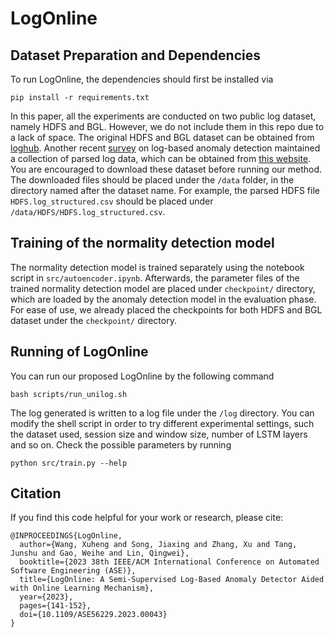 # LogOnline

## Dataset Preparation and Dependencies

To run LogOnline, the dependencies should first be installed via

```
pip install -r requirements.txt
```

In this paper, all the experiments are conducted on two public log dataset, namely HDFS and BGL.
However, we do not include them in this repo due to a lack of space. 
The original HDFS and BGL dataset can be obtained from [loghub](https://github.com/logpai/loghub).
Another recent [survey](https://github.com/LogIntelligence/LogADEmpirical/tree/icse2022) on log-based anomaly detection maintained a collection of parsed log data, which can be obtained from [this website](https://figshare.com/s/8e367db4d98cf39203c5).
You are encouraged to download these dataset before running our method. The downloaded files should be placed under the `/data` folder, in the directory named after the dataset name. 
For example, the parsed HDFS file `HDFS.log_structured.csv` should be placed under `/data/HDFS/HDFS.log_structured.csv`.

## Training of the normality detection model

The normality detection model is trained separately using the notebook script in `src/autoencoder.ipynb`.
Afterwards, the parameter files of the trained normality detection model are placed under `checkpoint/` directory, which are loaded by the anomaly detection model in the evaluation phase.
For ease of use, we already placed the checkpoints for both HDFS and BGL dataset under the `checkpoint/` directory.

## Running of LogOnline

You can run our proposed LogOnline by the following command

```
bash scripts/run_unilog.sh
```

The log generated is written to a log file under the `/log` directory.
You can modify the shell script in order to try different experimental settings, such the dataset used, session size and window size, number of LSTM layers and so on.
Check the possible parameters by running

```
python src/train.py --help
```
## Citation
If you find this code helpful for your work or research, please cite:

```
@INPROCEEDINGS{LogOnline,
  author={Wang, Xuheng and Song, Jiaxing and Zhang, Xu and Tang, Junshu and Gao, Weihe and Lin, Qingwei},
  booktitle={2023 38th IEEE/ACM International Conference on Automated Software Engineering (ASE)}, 
  title={LogOnline: A Semi-Supervised Log-Based Anomaly Detector Aided with Online Learning Mechanism}, 
  year={2023},
  pages={141-152},
  doi={10.1109/ASE56229.2023.00043}
}
```
